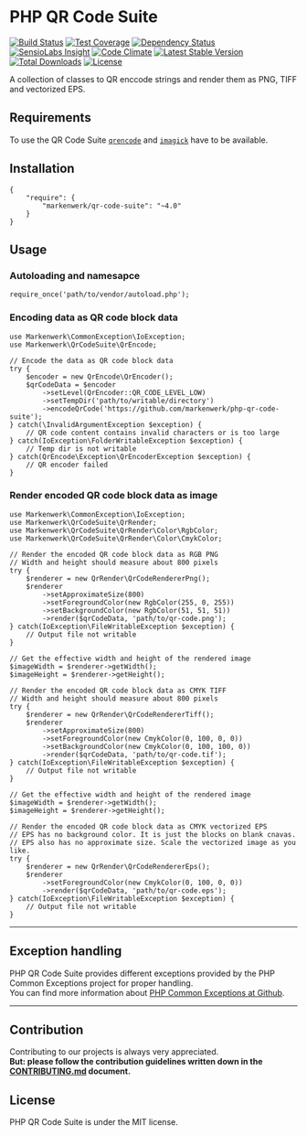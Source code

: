 # PHP QR Code Suite

[![Build Status](https://travis-ci.org/markenwerk/php-qr-code-suite.svg?branch=master)](https://travis-ci.org/markenwerk/php-qr-code-suite)
[![Test Coverage](https://codeclimate.com/github/markenwerk/php-qr-code-suite/badges/coverage.svg)](https://codeclimate.com/github/markenwerk/php-qr-code-suite/coverage)
[![Dependency Status](https://www.versioneye.com/user/projects/571f77d9fcd19a0039f1813f/badge.svg)](https://www.versioneye.com/user/projects/571f77d9fcd19a0039f1813f)
[![SensioLabs Insight](https://img.shields.io/sensiolabs/i/0495bb1b-ce93-4df1-94e7-148515fa0f3f.svg)](https://insight.sensiolabs.com/projects/0495bb1b-ce93-4df1-94e7-148515fa0f3f)
[![Code Climate](https://codeclimate.com/github/markenwerk/php-qr-code-suite/badges/gpa.svg)](https://codeclimate.com/github/markenwerk/php-qr-code-suite)
[![Latest Stable Version](https://poser.pugx.org/markenwerk/qr-code-suite/v/stable)](https://packagist.org/packages/markenwerk/qr-code-suite)
[![Total Downloads](https://poser.pugx.org/markenwerk/qr-code-suite/downloads)](https://packagist.org/packages/markenwerk/qr-code-suite)
[![License](https://poser.pugx.org/markenwerk/qr-code-suite/license)](https://packagist.org/packages/markenwerk/qr-code-suite)

A collection of classes to QR enccode strings and render them as PNG, TIFF and vectorized EPS.

## Requirements

To use the QR Code Suite [`qrencode`](https://wiki.ubuntuusers.de/qrencode/) and [`imagick`](http://php.net/manual/de/book.imagick.php) have to be available. 

## Installation

```{json}
{
   	"require": {
        "markenwerk/qr-code-suite": "~4.0"
    }
}
```

## Usage

### Autoloading and namesapce

```{php}  
require_once('path/to/vendor/autoload.php');
```

### Encoding data as QR code block data

```{php}
use Markenwerk\CommonException\IoException;
use Markenwerk\QrCodeSuite\QrEncode;

// Encode the data as QR code block data
try {
	$encoder = new QrEncode\QrEncoder();
	$qrCodeData = $encoder
		->setLevel(QrEncoder::QR_CODE_LEVEL_LOW)
		->setTempDir('path/to/writable/directory')
		->encodeQrCode('https://github.com/markenwerk/php-qr-code-suite');
} catch(\InvalidArgumentException $exception) {
	// QR code content contains invalid characters or is too large
} catch(IoException\FolderWritableException $exception) {
	// Temp dir is not writable
} catch(QrEncode\Exception\QrEncoderException $exception) {
	// QR encoder failed
}
```

### Render encoded QR code block data as image

```{php}
use Markenwerk\CommonException\IoException;
use Markenwerk\QrCodeSuite\QrRender;
use Markenwerk\QrCodeSuite\QrRender\Color\RgbColor;
use Markenwerk\QrCodeSuite\QrRender\Color\CmykColor;

// Render the encoded QR code block data as RGB PNG
// Width and height should measure about 800 pixels
try {
	$renderer = new QrRender\QrCodeRendererPng();
	$renderer
		->setApproximateSize(800)
		->setForegroundColor(new RgbColor(255, 0, 255))
		->setBackgroundColor(new RgbColor(51, 51, 51))
		->render($qrCodeData, 'path/to/qr-code.png');
} catch(IoException\FileWritableException $exception) {
	// Output file not writable
}

// Get the effective width and height of the rendered image
$imageWidth = $renderer->getWidth();
$imageHeight = $renderer->getHeight();

// Render the encoded QR code block data as CMYK TIFF
// Width and height should measure about 800 pixels
try {
	$renderer = new QrRender\QrCodeRendererTiff();
	$renderer
		->setApproximateSize(800)
		->setForegroundColor(new CmykColor(0, 100, 0, 0))
		->setBackgroundColor(new CmykColor(0, 100, 100, 0))
		->render($qrCodeData, 'path/to/qr-code.tif');
} catch(IoException\FileWritableException $exception) {
	// Output file not writable
}

// Get the effective width and height of the rendered image
$imageWidth = $renderer->getWidth();
$imageHeight = $renderer->getHeight();

// Render the encoded QR code block data as CMYK vectorized EPS
// EPS has no background color. It is just the blocks on blank cnavas.
// EPS also has no approximate size. Scale the vectorized image as you like.
try {
	$renderer = new QrRender\QrCodeRendererEps();
	$renderer
		->setForegroundColor(new CmykColor(0, 100, 0, 0))
		->render($qrCodeData, 'path/to/qr-code.eps');
} catch(IoException\FileWritableException $exception) {
	// Output file not writable
}
```

---

## Exception handling

PHP QR Code Suite provides different exceptions provided by the PHP Common Exceptions project for proper handling.  
You can find more information about [PHP Common Exceptions at Github](https://github.com/markenwerk/php-common-exceptions).

---

## Contribution

Contributing to our projects is always very appreciated.  
**But: please follow the contribution guidelines written down in the [CONTRIBUTING.md](https://github.com/markenwerk/php-qr-code-suite/blob/master/CONTRIBUTING.md) document.**

## License

PHP QR Code Suite is under the MIT license.
